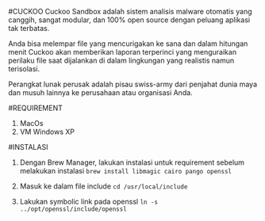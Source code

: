 #CUCKOO
Cuckoo Sandbox adalah sistem analisis malware otomatis yang canggih, sangat modular, dan 100% open source dengan peluang aplikasi tak terbatas.

Anda bisa melempar file yang mencurigakan ke sana dan dalam hitungan menit Cuckoo akan memberikan laporan terperinci yang menguraikan perilaku file saat dijalankan di dalam lingkungan yang realistis namun terisolasi.

Perangkat lunak perusak adalah pisau swiss-army dari penjahat dunia maya dan musuh lainnya ke perusahaan atau organisasi Anda.

#REQUIREMENT
1. MacOs
2. VM Windows XP

#INSTALASI 
1. Dengan Brew Manager, lakukan instalasi untuk requirement sebelum melakukan instalasi `brew install libmagic cairo pango openssl`

2. Masuk ke dalam file include `cd /usr/local/include`

3. Lakukan symbolic link pada openssl `ln -s ../opt/openssl/include/openssl`
